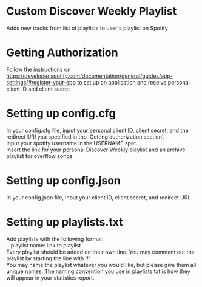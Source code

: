 # Custom Discover Weekly Playlist
Adds new tracks from list of playlists to user's playlist on Spotify

# Getting Authorization
Follow the instructions on https://developer.spotify.com/documentation/general/guides/app-settings/#register-your-app to set up an application and receive personal client ID and client secret

# Setting up config.cfg
In your config.cfg file, input your personal client ID, client secret, and the redirect URI you specified in the 'Getting authorization section'.
<br/>Input your spotify username in the USERNAME spot.
<br/>Insert the link for your personal Discover Weekly playlist and an archive playlist for overflow songs 

# Setting up config.json
In your config.json file, input your client ID, client secret, and redirect URI.

# Setting up playlists.txt
Add playlists with the following format: 
<br/>&nbsp;&nbsp;&nbsp;playlist name: link to playlist
<br/>Every playlist should be added on their own line. You may comment out the playlist by starting the line with '!'. 
<br/>You may name the playlist whatever you would like, but please give them all unique names. The naming convention you use in playlists.txt is how they will appear in your statistics report. 
